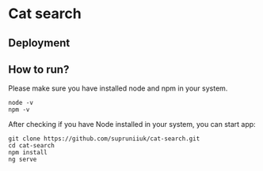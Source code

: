 # Cat search

## Deployment

## How to run?

Please make sure you have installed node and npm in your system.

```
node -v
npm -v
```

After checking if you have Node installed in your system, you can start app:

```
git clone https://github.com/supruniiuk/cat-search.git
cd cat-search
npm install
ng serve
```
